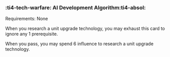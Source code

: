 ### :ti4-tech-warfare: **AI Development Algorithm**:ti4-absol:

Requirements: None

When you research a unit upgrade technology, you may exhaust this card to ignore any 1 prerequisite.

When you pass, you may spend 6 influence to research a unit upgrade technology.

